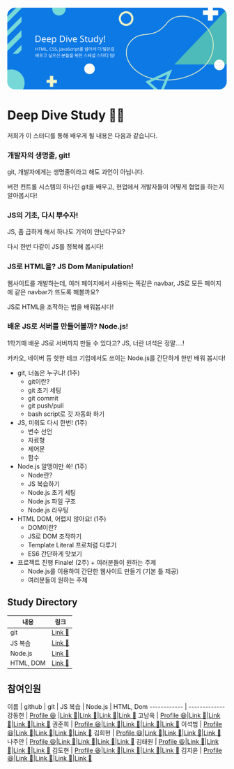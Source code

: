<p align="center">
  <img src="https://github.com/daniel2231/Deep-Dive-Study/blob/master/Artboard_1.svg" alt="Deep Dive Study"/>
</p>

# Deep Dive Study 🏊🏻

저희가 이 스터디를 통해 배우게 될 내용은 다음과 같습니다.

### 개발자의 생명줄, git!

git, 개발자에게는 생명줄이라고 해도 과언이 아닙니다. 

버전 컨트롤 시스템의 하나인 git을 배우고, 현업에서 개발자들이 어떻게 협업을 하는지 알아봅시다!

### JS의 기초, 다시 뿌수자!

JS, 좀 급하게 해서 하나도 기억이 안난다구요?

다시 한번 다같이 JS를 정복해 봅시다!

### JS로 HTML을? JS Dom Manipulation!

웹사이트를 개발하는데, 여러 페이지에서 사용되는 똑같은 navbar, JS로 모든 페이지에 같은 navbar가 뜨도록 해볼까요?

JS로 HTML을 조작하는 법을 배워봅시다!

### 배운 JS로 서버를 만들어볼까? Node.js!

1학기때 배운 JS로 서버까지 만들 수 있다고? JS, 너란 녀석은 정말....!

카카오, 네이버 등 핫한 테크 기업에서도 쓰이는 Node.js를 간단하게 한번 배워 봅시다!


- git, 너놈은 누구냐! (1주)
    - git이란?
    - git 초기 세팅
    - git commit
    - git push/pull
    - bash script로 깃 자동화 하기
- JS, 미워도 다시 한번! (1주)
    - 변수 선언
    - 자료형
    - 제어문
    - 함수
- Node.js 알맹이만 쏙! (1주)
    - Node란?
    - JS 복습하기
    - Node.js 초기 세팅
    - Node.js 파일 구조
    - Node.js 라우팅
- HTML DOM, 어렵지 않아요! (1주)
    - DOM이란?
    - JS로 DOM 조작하기
    - Template Literal 프로처럼 다루기
    - ES6 간단하게 맛보기
- 프로젝트 진행 Finale! (2주) + 여러분들이 원하는 주제
    - Node.js를 이용하여 간단한 웹사이트 만들기 (기본 틀 제공)
    - 여러분들이 원하는 주제

## Study Directory

내용 | 링크
------------ | -------------
git | [Link 🔗]()
JS 복습 | [Link 🔗]()
Node.js | [Link 🔗]()
HTML, DOM | [Link 🔗]()

## 참여인원

이름 | github | git | JS 복습 | Node.js | HTML, Dom
------------ | -------------
강동헌 | [Profile 😆](https://github.com/daniel2231?tab=overview&from=2020-01-01&to=2020-01-01) |[Link 🔗]()|[Link 🔗]()|[Link 🔗]()|[Link 🔗]()
고남욱 | [Profile 😆]()|[Link 🔗]()|[Link 🔗]()|[Link 🔗]()|[Link 🔗]()
권준희 | [Profile 😆]()|[Link 🔗]()|[Link 🔗]()|[Link 🔗]()|[Link 🔗]()
이석범 | [Profile 😆]()|[Link 🔗]()|[Link 🔗]()|[Link 🔗]()|[Link 🔗]()
김희현 | [Profile 😆]()|[Link 🔗]()|[Link 🔗]()|[Link 🔗]()|[Link 🔗]()
나주안 | [Profile 😆]()|[Link 🔗]()|[Link 🔗]()|[Link 🔗]()|[Link 🔗]()
김태원 | [Profile 😆]()|[Link 🔗]()|[Link 🔗]()|[Link 🔗]()|[Link 🔗]()
김도현 | [Profile 😆]()|[Link 🔗]()|[Link 🔗]()|[Link 🔗]()|[Link 🔗]()
김지윤 | [Profile 😆]()|[Link 🔗]()|[Link 🔗]()|[Link 🔗]()|[Link 🔗]()
